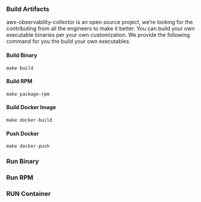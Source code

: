 ### Build Artifacts

aws-observability-collector is an open source project, we’re looking for the contributing from all the engineers to make it better. You can build your own executable binaries per your own customization. We provide the following command for you the build your own executables.

#### Build Binary
```
make build
```
#### Build RPM
```
make package-rpm
```
#### Build Docker Image
```
make docker-build
```
#### Push Docker
```
make docker-push
```

### Run Binary

### Run RPM

### RUN Container
